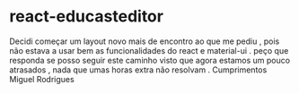 # react-educasteditor

Decidi começar um layout novo mais de encontro ao que me pediu , pois não estava a usar bem as funcionalidades do react e material-ui . peço que responda se posso seguir este caminho visto que agora estamos um pouco atrasados , nada que umas horas extra não resolvam .
Cumprimentos
Miguel Rodrigues
